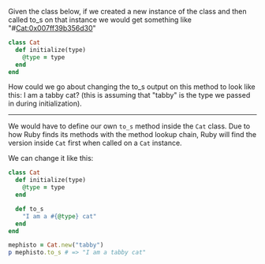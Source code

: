 Given the class below, if we created a new instance of the class and then called to_s on that instance we would get something like "#<Cat:0x007ff39b356d30>"

```ruby
class Cat
  def initialize(type)
    @type = type
  end
end
```

How could we go about changing the to_s output on this method to look like this: I am a tabby cat? (this is assuming that "tabby" is the type we passed in during initialization).

---

We would have to define our own `to_s` method inside the `Cat` class. Due to how Ruby finds its methods with the method lookup chain, Ruby will find the version inside `Cat` first when called on a `Cat` instance.

We can change it like this:

```ruby
class Cat
  def initialize(type)
    @type = type
  end

  def to_s
    "I am a #{@type} cat"
  end
end

mephisto = Cat.new("tabby")
p mephisto.to_s # => "I am a tabby cat"
```

